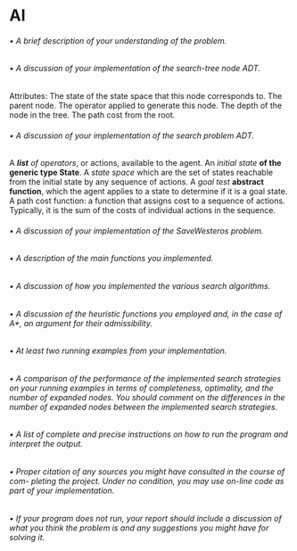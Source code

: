 # AI

###### • A brief description of your understanding of the problem.

###### • A discussion of your implementation of the search-tree node ADT.
Attributes:
The state of the state space that this node corresponds to.
The parent node.
The operator applied to generate this node.
The depth of the node in the tree.
The path cost from the root.

###### • A discussion of your implementation of the search problem ADT.
A _**list** of operators_, or actions, available to the agent.
An _initial state_ **of the generic type State**.
A _state space_ which are the set of states reachable from the initial state by any sequence of actions.
A _goal test_ **abstract function**, which the agent applies to a state to determine if it is a goal state.
A path cost function: a function that assigns cost to a sequence of actions. Typically, it is the sum of the costs of individual actions in the sequence.

###### • A discussion of your implementation of the SaveWesteros problem.

###### • A description of the main functions you implemented.

###### • A discussion of how you implemented the various search algorithms.

###### • A discussion of the heuristic functions you employed and, in the case of A*, an argument for their admissibility.

###### • At least two running examples from your implementation.

###### • A comparison of the performance of the implemented search strategies on your running examples in terms of completeness, optimality, and the number of expanded nodes. You should comment on the differences in the number of expanded nodes between the implemented search strategies.

###### • A list of complete and precise instructions on how to run the program and interpret the output.

###### • Proper citation of any sources you might have consulted in the course of com- pleting the project. Under no condition, you may use on-line code as part of your implementation.

###### • If your program does not run, your report should include a discussion of what you think the problem is and any suggestions you might have for solving it.